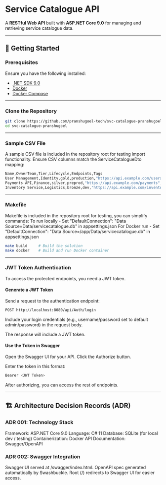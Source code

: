 # Service Catalogue API

A **RESTful Web API** built with **ASP.NET Core 9.0** for managing and retrieving service catalogue data.

---

## 🚀 Getting Started

### Prerequisites

Ensure you have the following installed:

- [.NET SDK 9.0](https://dotnet.microsoft.com/download/dotnet/9.0)  
- [Docker](https://www.docker.com/get-started)  
- [Docker Compose](https://docs.docker.com/compose/install/)  

---

### Clone the Repository

```bash
git clone https://github.com/pranshugoel-tech/svc-catalogue-pranshugoel.git
cd svc-catalogue-pranshugoel
```
---
### Sample CSV File

A sample CSV file is included in the repository root for testing import functionality.
Ensure CSV columns match the ServiceCatalogueDto mapping:

```bash
Name,OwnerTeam,Tier,Lifecycle,Endpoints,Tags
User Management,Identity,gold,production,"https://api.example.com/users","auth;users"
Payments API,Finance,silver,preprod,"https://api.example.com/payments","payments;finance"
Inventory Service,Logistics,bronze,dev,"https://api.example.com/inventory","logistics;inventory"
```
---
### Makefile

Makefile is included in the repository root for testing, you can simplify commands:
To run locally - Set "DefaultConnection": "Data Source=Data/servicecatalogue.db" in appsettings.json
For Docker run - Set "DefaultConnection": "Data Source=/app/Data/servicecatalogue.db" in appsettings.json
```bash
make build     # Build the solution
make docker    # Build and run Docker container
```

---
### JWT Token Authentication

To access the protected endpoints, you need a JWT token.

#### Generate a JWT Token

Send a request to the authentication endpoint:
```bash
POST http://localhost:8080/api/Auth/login
```
Include your login credentials (e.g., username/password set to default admin/password) in the request body.

The response will include a JWT token.
#### Use the Token in Swagger

Open the Swagger UI for your API.
Click the Authorize button.

Enter the token in this format:

```bash
Bearer <JWT Token>
```
After authorizing, you can access the rest of endpoints.

---
## 🏗 Architecture Decision Records (ADR)

### ADR 001: Technology Stack

Framework: ASP.NET Core 9.0
Language: C# 11
Database: SQLite (for local dev / testing)
Containerization: Docker
API Documentation: Swagger/OpenAPI

### ADR 002: Swagger Integration
Swagger UI served at /swagger/index.html.
OpenAPI spec generated automatically by Swashbuckle.
Root (/) redirects to Swagger UI for easier access.
